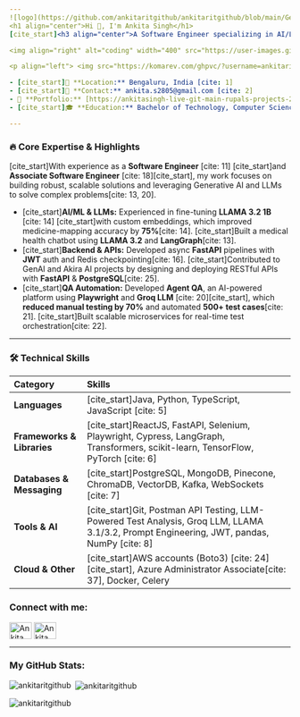 ```yaml
---
![logo](https://github.com/ankitaritgithub/ankitaritgithub/blob/main/Gemini_Generated_Image_68r43a68r43a68r4.png)
<h1 align="center">Hi 👋, I'm Ankita Singh</h1>
[cite_start]<h3 align="center">A Software Engineer specializing in AI/LLMs, Full-Stack Development, and QA Automation from India [cite: 1, 9, 11]</h3>

<img align="right" alt="coding" width="400" src="https://user-images.githubusercontent.com/55389276/140866485-8fb1c876-9a8f-4d6a-98dc-08c4981eaf70.gif">

<p align="left"> <img src="https://komarev.com/ghpvc/?username=ankitaritgithub&label=Profile%20views&color=0e75b6&style=flat" alt="ankita-singh" /> </p>

- [cite_start]📍 **Location:** Bengaluru, India [cite: 1]
- [cite_start]📧 **Contact:** ankita.s2805@gmail.com [cite: 2]
- 🔗 **Portfolio:** [https://ankitasingh-live-git-main-rupals-projects-2b0340cc.vercel.app](https://ankitasingh-live-git-main-rupals-projects-2b0340cc.vercel.app)
- [cite_start]🎓 **Education:** Bachelor of Technology, Computer Science Engineering (Lovely Professional University, Aug 2020-Jun 2024) [cite: 33, 34, 39]

---
```


### 🔥 Core Expertise & Highlights

[cite_start]With experience as a **Software Engineer** [cite: 11] [cite_start]and **Associate Software Engineer** [cite: 18][cite_start], my work focuses on building robust, scalable solutions and leveraging Generative AI and LLMs to solve complex problems[cite: 13, 20].

- [cite_start]**AI/ML & LLMs:** Experienced in fine-tuning **LLAMA 3.2 1B** [cite: 14] [cite_start]with custom embeddings, which improved medicine-mapping accuracy by **75%**[cite: 14]. [cite_start]Built a medical health chatbot using **LLAMA 3.2** and **LangGraph**[cite: 13].
- [cite_start]**Backend & APIs:** Developed async **FastAPI** pipelines with **JWT** auth and Redis checkpointing[cite: 16]. [cite_start]Contributed to GenAI and Akira AI projects by designing and deploying RESTful APIs with **FastAPI** & **PostgreSQL**[cite: 25].
- [cite_start]**QA Automation:** Developed **Agent QA**, an AI-powered platform using **Playwright** and **Groq LLM** [cite: 20][cite_start], which **reduced manual testing by 70%** and automated **500+ test cases**[cite: 21]. [cite_start]Built scalable microservices for real-time test orchestration[cite: 22].

---

### 🛠️ Technical Skills

| Category | Skills |
| :--- | :--- |
| **Languages** | [cite_start]Java, Python, TypeScript, JavaScript [cite: 5] |
| **Frameworks & Libraries** | [cite_start]ReactJS, FastAPI, Selenium, Playwright, Cypress, LangGraph, Transformers, scikit-learn, TensorFlow, PyTorch [cite: 6] |
| **Databases & Messaging** | [cite_start]PostgreSQL, MongoDB, Pinecone, ChromaDB, VectorDB, Kafka, WebSockets [cite: 7] |
| **Tools & AI** | [cite_start]Git, Postman API Testing, LLM-Powered Test Analysis, Groq LLM, LLAMA 3.1/3.2, Prompt Engineering, JWT, pandas, NumPy [cite: 8] |
| **Cloud & Other** | [cite_start]AWS accounts (Boto3) [cite: 24][cite_start], Azure Administrator Associate[cite: 37], Docker, Celery |

<h3 align="left">Connect with me:</h3>
<p align="left">
<a href="https://www.linkedin.com/in/ankita-singh00/" target="_blank"><img align="center" src="https://raw.githubusercontent.com/rahuldkjain/github-profile-readme-generator/master/src/images/icons/Social/linked-in-alt.svg" alt="Ankita Singh LinkedIn" height="30" width="40" /></a>
<a href="https://github.com/ankitaritgithub" target="_blank"><img align="center" src="https://raw.githubusercontent.com/rahuldkjain/github-profile-readme-generator/master/src/images/icons/Social/github.svg" alt="Ankita Singh GitHub" height="30" width="40" /></a>
</p>

---

<h3 align="left">My GitHub Stats:</h3>
<p><img align="left" src="https://github-readme-stats.vercel.app/api/top-langs?username=ankitaritgithub&show_icons=true&locale=en&layout=compact" alt="ankitaritgithub" /></p>

<p>&nbsp;<img align="center" src="https://github-readme-stats.vercel.app/api?username=ankitaritgithub&show_icons=true&locale=en" alt="ankitaritgithub" /></p>

<p><img align="center" src="https://github-readme-streak-stats.herokuapp.com/?user=ankitaritgithub&" alt="ankitaritgithub" /></p>
